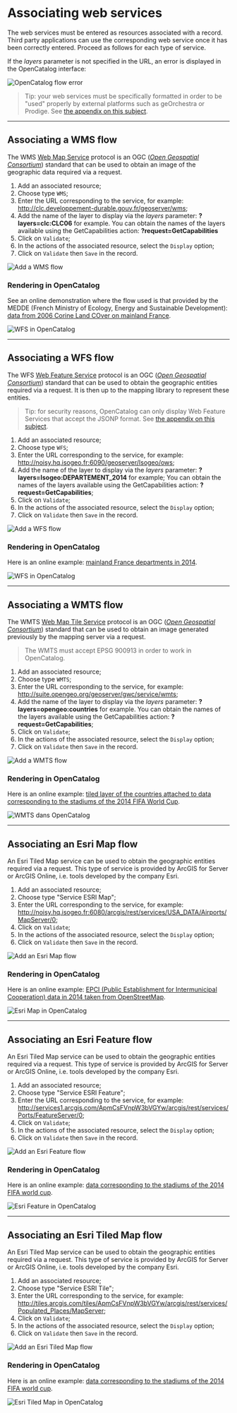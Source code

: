 # Associating web services

The web services must be entered as resources associated with a record. Third party applications can use the corresponding web service once it has been correctly entered. Proceed as follows for each type of service.

If the *layers* parameter is not specified in the URL, an error is displayed in the OpenCatalog interface:

![OpenCatalog flow error](/en/images/OC_view_ErrorLayerIsMissing.png "Error reading the flow in OpenCatalog")

> Tip: your web services must be specifically formatted in order to be "used" properly by external platforms such as geOrchestra or Prodige. See [the appendix on this subject](/fr/appendices/webgeoservices_in_csw.html).

____
## Associating a WMS flow

The WMS [Web Map Service](http://fr.wikipedia.org/wiki/Web_Map_Service) protocol is an OGC ([*Open Geospatial Consortium*](http://fr.wikipedia.org/wiki/Open_Geospatial_Consortium)) standard that can be used to obtain an image of the geographic data required via a request.

1. Add an associated resource;
2. Choose type `WMS`;
3. Enter the URL corresponding to the service, for example: http://clc.developpement-durable.gouv.fr/geoserver/wms;
4. Add the name of the layer to display via the *layers* parameter: **?layers=clc:CLC06** for example.
You can obtain the names of the layers available using the GetCapabilities action: **?request=GetCapabilities**
5. Click on `Validate`;
6. In the actions of the associated resource, select the `Display` option;
7. Click on `Validate` then `Save` in the record.

![Add a WMS flow](/en/images/inv_edit_one_resource_WMS.png "Adding a WMS flow as an associated resource")

### Rendering in OpenCatalog

See an online demonstration where the flow used is that provided by the MEDDE (French Ministry of Ecology, Energy and Sustainable Development): [data from 2006 Corine Land COver on mainland France](http://open.isogeo.com/s/344d51c3edfb435daf9d98d948fa207e/Sbd1w7PgqE8n7LDq3azRqNhiMHZf0/m/4643b80d5ef248588709c7367036191a).

![WFS in OpenCatalog](/en/images/OC_view_WFS.png "Displaying a WFS flow in OpenCatalog")

____
## Associating a WFS flow

The WFS [Web Feature Service](http://fr.wikipedia.org/wiki/Web_Feature_Service) protocol is an OGC ([*Open Geospatial Consortium*](http://fr.wikipedia.org/wiki/Open_Geospatial_Consortium)) standard that can be used to obtain the geographic entities required via a request.  It is then up to the mapping library to represent these entities.

> Tip: for security reasons, OpenCatalog can only display Web Feature Services that accept the JSONP format. See [the appendix on this subject](/fr/appendices/wfs_jsonp.html).

1. Add an associated resource;
2. Choose type `WFS`;
3. Enter the URL corresponding to the service, for example: http://noisy.hq.isogeo.fr:6090/geoserver/Isogeo/ows;
4. Add the name of the layer to display via the *layers* parameter: **?layers=Isogeo:DEPARTEMENT_2014** for example;
You can obtain the names of the layers available using the GetCapabilities action: **?request=GetCapabilities**;
5. Click on `Validate`;
6. In the actions of the associated resource, select the `Display` option;
7. Click on `Validate` then `Save` in the record.

![Add a WFS flow](/en/images/inv_edit_one_resource_WFS.png "Adding a WFS flow as an associated resource")

### Rendering in OpenCatalog

Here is an online example: [mainland France departments in 2014](http://open.isogeo.com/s/344d51c3edfb435daf9d98d948fa207e/Sbd1w7PgqE8n7LDq3azRqNhiMHZf0/m/754209f115c040a48d43ffc262b16500).

![WFS in OpenCatalog](/en/images/OC_view_WFS.png "Viewing a WFS flow in OpenCatalog")

____
## Associating a WMTS flow

The WMTS [Web Map Tile Service](http://fr.wikipedia.org/wiki/Web_Map_Tile_Service) protocol is an OGC ([*Open Geospatial Consortium*](http://fr.wikipedia.org/wiki/Open_Geospatial_Consortium)) standard that can be used to obtain an image generated previously by the mapping server via a request.

> The WMTS must accept EPSG 900913 in order to work in OpenCatalog.

1. Add an associated resource;
2. Choose type `WMTS`;
3. Enter the URL corresponding to the service, for example: http://suite.opengeo.org/geoserver/gwc/service/wmts;
4. Add the name of the layer to display via the *layers* parameter: **?layers=opengeo:countries** for example.
You can obtain the names of the layers available using the GetCapabilities action: **?request=GetCapabilities**;
5. Click on `Validate`;
6. In the actions of the associated resource, select the `Display` option;
7. Click on `Validate` then `Save` in the record.

![Add a WMTS flow](/en/images/inv_edit_one_resource_WFS.png "Adding a WMTS flow as an associated resource")

### Rendering in OpenCatalog

Here is an online example: [tiled layer of the countries attached to data corresponding to the stadiums of the 2014 FIFA World Cup](http://open.isogeo.com/s/c502e8f7c9da4c3aacdf3d905672d54c/Q4SvPfiIIslbdwkbWRFJLk7XWo4G0/m/56ed291af72f46dc9835fc9ae29fe938).

![WMTS dans OpenCatalog](/en/images/OC_view_WMTS.png "Displaying a WMTS flow in OpenCatalog")


___
## Associating an Esri Map flow

An Esri Tiled Map service can be used to obtain the geographic entities required via a request. This type of service is provided by ArcGIS for Server or ArcGIS Online, i.e. tools developed by the company Esri.

1. Add an associated resource;
2. Choose type "Service ESRI Map";
3. Enter the URL corresponding to the service, for example: http://noisy.hq.isogeo.fr:6080/arcgis/rest/services/USA_DATA/Airports/MapServer/0;
4. Click on `Validate`;
5. In the actions of the associated resource, select the `Display` option;
6. Click on `Validate` then `Save` in the record.

![Add an Esri Map flow](/en/images/inv_edit_one_resource_EsriMap.png "Adding an Esri Map flow as an associated resource")

### Rendering in OpenCatalog

Here is an online example: [EPCI (Public Establishment for Intermunicipal Cooperation) data in 2014 taken from OpenStreetMap](http://open.isogeo.com/s/344d51c3edfb435daf9d98d948fa207e/Sbd1w7PgqE8n7LDq3azRqNhiMHZf0/m/78e4a2ce9a7d4b09a80eecd131130166).

![Esri Map in OpenCatalog](/en/images/OC_view_EsriMap.png "Viewing an Esri Map flow in OpenCatalog")

___
## Associating an Esri Feature flow

An Esri Tiled Map service can be used to obtain the geographic entities required via a request. This type of service is provided by ArcGIS for Server or ArcGIS Online, i.e. tools developed by the company Esri.

1. Add an associated resource;
2. Choose type "Service ESRI Feature";
3. Enter the URL corresponding to the service, for example: http://services1.arcgis.com/ApmCsFVnpW3bVGYw/arcgis/rest/services/Ports/FeatureServer/0;
4. Click on `Validate`;
5. In the actions of the associated resource, select the `Display` option;
6. Click on `Validate` then `Save` in the record.

![Add an Esri Feature flow](/en/images/inv_edit_one_resource_EsriFeature.png "Adding an Esri Feature flow as an associated resource")

### Rendering in OpenCatalog

Here is an online example: [data corresponding to the stadiums of the 2014 FIFA world cup](http://open.isogeo.com/s/c502e8f7c9da4c3aacdf3d905672d54c/Q4SvPfiIIslbdwkbWRFJLk7XWo4G0/m/56ed291af72f46dc9835fc9ae29fe938).

![Esri Feature in OpenCatalog](/en/images/OC_view_EsriFeatures.png "Viewing an Esri Feature flow in OpenCatalog")

___
## Associating an Esri Tiled Map flow

An Esri Tiled Map service can be used to obtain the geographic entities required via a request. This type of service is provided by ArcGIS for Server or ArcGIS Online, i.e. tools developed by the company Esri.

1. Add an associated resource;
2. Choose type "Service ESRI Tile";
3. Enter the URL corresponding to the service, for example: http://tiles.arcgis.com/tiles/ApmCsFVnpW3bVGYw/arcgis/rest/services/Populated_Places/MapServer;
4. Click on `Validate`;
5. In the actions of the associated resource, select the `Display` option;
6. Click on `Validate` then `Save` in the record.

![Add an Esri Tiled Map flow](/en/images/inv_edit_one_resource_EsriTiledMap.png "Adding an Esri Tiled Map flow as an associated resource")

### Rendering in OpenCatalog

Here is an online example: [data corresponding to the stadiums of the 2014 FIFA world cup](http://open.isogeo.com/s/c502e8f7c9da4c3aacdf3d905672d54c/Q4SvPfiIIslbdwkbWRFJLk7XWo4G0/m/56ed291af72f46dc9835fc9ae29fe938).

![Esri Tiled Map in OpenCatalog](/en/images/OC_view_EsriTiledMap.png "Viewing an Esri Tiled Map flow in OpenCatalog")
